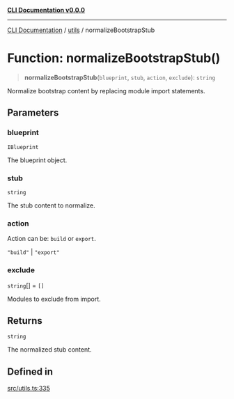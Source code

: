 [**CLI Documentation v0.0.0**](../../README.md)

***

[CLI Documentation](../../modules.md) / [utils](../README.md) / normalizeBootstrapStub

# Function: normalizeBootstrapStub()

> **normalizeBootstrapStub**(`blueprint`, `stub`, `action`, `exclude`): `string`

Normalize bootstrap content by replacing module import statements.

## Parameters

### blueprint

`IBlueprint`

The blueprint object.

### stub

`string`

The stub content to normalize.

### action

Action can be: `build` or `export`.

`"build"` | `"export"`

### exclude

`string`[] = `[]`

Modules to exclude from import.

## Returns

`string`

The normalized stub content.

## Defined in

[src/utils.ts:335](https://github.com/stonemjs/cli/blob/7903e21087d732d9d42947a348eb3c473963e042/src/utils.ts#L335)
